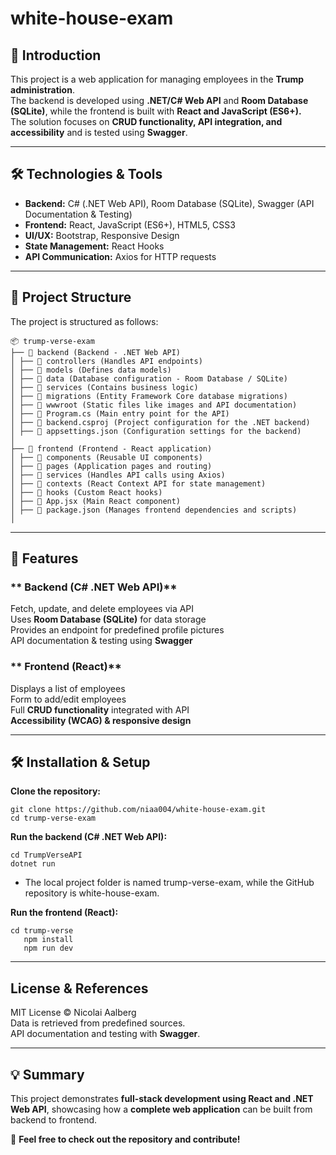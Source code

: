 # white-house-exam

## 📌 Introduction
This project is a web application for managing employees in the **Trump administration**.  
The backend is developed using **.NET/C# Web API** and **Room Database (SQLite)**, while the frontend is built with **React and JavaScript (ES6+).**  
The solution focuses on **CRUD functionality, API integration, and accessibility** and is tested using **Swagger**.

---

## 🛠 Technologies & Tools
- **Backend:** C# (.NET Web API), Room Database (SQLite), Swagger (API Documentation & Testing)
- **Frontend:** React, JavaScript (ES6+), HTML5, CSS3
- **UI/UX:** Bootstrap, Responsive Design
- **State Management:** React Hooks
- **API Communication:** Axios for HTTP requests

---

## 📂 Project Structure
The project is structured as follows:

```
📦 trump-verse-exam
├── 📂 backend (Backend - .NET Web API)
│ ├── 📂 controllers (Handles API endpoints)
│ ├── 📂 models (Defines data models)
│ ├── 📂 data (Database configuration - Room Database / SQLite)
│ ├── 📂 services (Contains business logic)
│ ├── 📂 migrations (Entity Framework Core database migrations)
│ ├── 📂 wwwroot (Static files like images and API documentation)
│ ├── 📜 Program.cs (Main entry point for the API)
│ ├── 📜 backend.csproj (Project configuration for the .NET backend)
│ ├── 📜 appsettings.json (Configuration settings for the backend)
│
├── 📂 frontend (Frontend - React application)
│ ├── 📂 components (Reusable UI components)
│ ├── 📂 pages (Application pages and routing)
│ ├── 📂 services (Handles API calls using Axios)
│ ├── 📂 contexts (React Context API for state management)
│ ├── 📂 hooks (Custom React hooks)
│ ├── 📜 App.jsx (Main React component)
│ ├── 📜 package.json (Manages frontend dependencies and scripts)
│
 ```

---

## 📌 Features
### ** Backend (C# .NET Web API)**
Fetch, update, and delete employees via API  
Uses **Room Database (SQLite)** for data storage  
Provides an endpoint for predefined profile pictures  
API documentation & testing using **Swagger**  

### ** Frontend (React)**
Displays a list of employees  
Form to add/edit employees  
Full **CRUD functionality** integrated with API  
**Accessibility (WCAG) & responsive design**  

---

## 🛠 Installation & Setup
**Clone the repository:**  
   ```
git clone https://github.com/niaa004/white-house-exam.git
   cd trump-verse-exam
 ```

**Run the backend (C# .NET Web API):**  
   ```
cd TrumpVerseAPI
   dotnet run
 ```

- The local project folder is named trump-verse-exam, while the GitHub repository is white-house-exam.

**Run the frontend (React):**  
```
cd trump-verse
   npm install
   npm run dev
```

---

## License & References
MIT License © Nicolai Aalberg  
Data is retrieved from predefined sources.  
API documentation and testing with **Swagger**.

---

## 💡 Summary
This project demonstrates **full-stack development using React and .NET Web API**, showcasing how a **complete web application** can be built from backend to frontend.  

🚀 **Feel free to check out the repository and contribute!**

